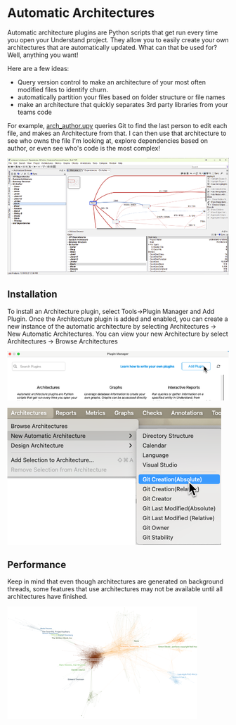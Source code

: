 # Automatic Architectures

Automatic architecture plugins are Python scripts that get run every time you open your Understand project. They allow you to easily create your own architectures that are automatically updated. What can that be used for? Well, anything you want!

Here are a few ideas:
 - Query version control to make an architecture of your most often modified files to identify churn.
 - automatically partition your files based on folder structure or file names
 - make an architecture that quickly separates 3rd party libraries from your teams code

For example, [arch_author.upy](../Solutions/git/arch_author.upy) queries Git to find the last person to edit each file, and makes an Architecture from that. I can then use that architecture to see who owns the file I'm looking at, explore dependencies based on author, or even see who's code is the most complex!

![image](.doc/archs.png)


## Installation
To install an Architecture plugin, select Tools->Plugin Manager and Add Plugin.
Once the Architecture plugin is added and enabled, you can create a new instance of the automatic architecture by selecting Architectures -> New Automatic Architectures.
You can view your new Architecture by select Architectures -> Browse Architectures


![image](.doc/add_plugin.png)

![image](.doc/new_arch.png)

## Performance
Keep in mind that even though architectures are generated on background threads, some features that use architectures may not be available until all architectures have finished.

![image](.doc/copyright.png)
